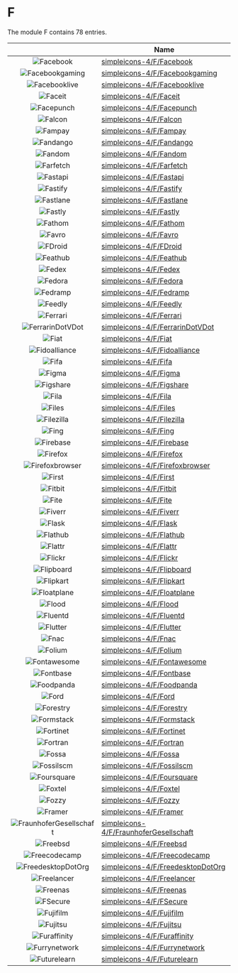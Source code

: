 # F

The module F contains 78 entries.



| |Name|
|:---:|---|
|![Facebook](../simpleicons-4/F/Facebook.element.png)|[simpleicons-4/F/Facebook](../simpleicons-4/F/Facebook.md)
|![Facebookgaming](../simpleicons-4/F/Facebookgaming.element.png)|[simpleicons-4/F/Facebookgaming](../simpleicons-4/F/Facebookgaming.md)
|![Facebooklive](../simpleicons-4/F/Facebooklive.element.png)|[simpleicons-4/F/Facebooklive](../simpleicons-4/F/Facebooklive.md)
|![Faceit](../simpleicons-4/F/Faceit.element.png)|[simpleicons-4/F/Faceit](../simpleicons-4/F/Faceit.md)
|![Facepunch](../simpleicons-4/F/Facepunch.element.png)|[simpleicons-4/F/Facepunch](../simpleicons-4/F/Facepunch.md)
|![Falcon](../simpleicons-4/F/Falcon.element.png)|[simpleicons-4/F/Falcon](../simpleicons-4/F/Falcon.md)
|![Fampay](../simpleicons-4/F/Fampay.element.png)|[simpleicons-4/F/Fampay](../simpleicons-4/F/Fampay.md)
|![Fandango](../simpleicons-4/F/Fandango.element.png)|[simpleicons-4/F/Fandango](../simpleicons-4/F/Fandango.md)
|![Fandom](../simpleicons-4/F/Fandom.element.png)|[simpleicons-4/F/Fandom](../simpleicons-4/F/Fandom.md)
|![Farfetch](../simpleicons-4/F/Farfetch.element.png)|[simpleicons-4/F/Farfetch](../simpleicons-4/F/Farfetch.md)
|![Fastapi](../simpleicons-4/F/Fastapi.element.png)|[simpleicons-4/F/Fastapi](../simpleicons-4/F/Fastapi.md)
|![Fastify](../simpleicons-4/F/Fastify.element.png)|[simpleicons-4/F/Fastify](../simpleicons-4/F/Fastify.md)
|![Fastlane](../simpleicons-4/F/Fastlane.element.png)|[simpleicons-4/F/Fastlane](../simpleicons-4/F/Fastlane.md)
|![Fastly](../simpleicons-4/F/Fastly.element.png)|[simpleicons-4/F/Fastly](../simpleicons-4/F/Fastly.md)
|![Fathom](../simpleicons-4/F/Fathom.element.png)|[simpleicons-4/F/Fathom](../simpleicons-4/F/Fathom.md)
|![Favro](../simpleicons-4/F/Favro.element.png)|[simpleicons-4/F/Favro](../simpleicons-4/F/Favro.md)
|![FDroid](../simpleicons-4/F/FDroid.element.png)|[simpleicons-4/F/FDroid](../simpleicons-4/F/FDroid.md)
|![Feathub](../simpleicons-4/F/Feathub.element.png)|[simpleicons-4/F/Feathub](../simpleicons-4/F/Feathub.md)
|![Fedex](../simpleicons-4/F/Fedex.element.png)|[simpleicons-4/F/Fedex](../simpleicons-4/F/Fedex.md)
|![Fedora](../simpleicons-4/F/Fedora.element.png)|[simpleicons-4/F/Fedora](../simpleicons-4/F/Fedora.md)
|![Fedramp](../simpleicons-4/F/Fedramp.element.png)|[simpleicons-4/F/Fedramp](../simpleicons-4/F/Fedramp.md)
|![Feedly](../simpleicons-4/F/Feedly.element.png)|[simpleicons-4/F/Feedly](../simpleicons-4/F/Feedly.md)
|![Ferrari](../simpleicons-4/F/Ferrari.element.png)|[simpleicons-4/F/Ferrari](../simpleicons-4/F/Ferrari.md)
|![FerrarinDotVDot](../simpleicons-4/F/FerrarinDotVDot.element.png)|[simpleicons-4/F/FerrarinDotVDot](../simpleicons-4/F/FerrarinDotVDot.md)
|![Fiat](../simpleicons-4/F/Fiat.element.png)|[simpleicons-4/F/Fiat](../simpleicons-4/F/Fiat.md)
|![Fidoalliance](../simpleicons-4/F/Fidoalliance.element.png)|[simpleicons-4/F/Fidoalliance](../simpleicons-4/F/Fidoalliance.md)
|![Fifa](../simpleicons-4/F/Fifa.element.png)|[simpleicons-4/F/Fifa](../simpleicons-4/F/Fifa.md)
|![Figma](../simpleicons-4/F/Figma.element.png)|[simpleicons-4/F/Figma](../simpleicons-4/F/Figma.md)
|![Figshare](../simpleicons-4/F/Figshare.element.png)|[simpleicons-4/F/Figshare](../simpleicons-4/F/Figshare.md)
|![Fila](../simpleicons-4/F/Fila.element.png)|[simpleicons-4/F/Fila](../simpleicons-4/F/Fila.md)
|![Files](../simpleicons-4/F/Files.element.png)|[simpleicons-4/F/Files](../simpleicons-4/F/Files.md)
|![Filezilla](../simpleicons-4/F/Filezilla.element.png)|[simpleicons-4/F/Filezilla](../simpleicons-4/F/Filezilla.md)
|![Fing](../simpleicons-4/F/Fing.element.png)|[simpleicons-4/F/Fing](../simpleicons-4/F/Fing.md)
|![Firebase](../simpleicons-4/F/Firebase.element.png)|[simpleicons-4/F/Firebase](../simpleicons-4/F/Firebase.md)
|![Firefox](../simpleicons-4/F/Firefox.element.png)|[simpleicons-4/F/Firefox](../simpleicons-4/F/Firefox.md)
|![Firefoxbrowser](../simpleicons-4/F/Firefoxbrowser.element.png)|[simpleicons-4/F/Firefoxbrowser](../simpleicons-4/F/Firefoxbrowser.md)
|![First](../simpleicons-4/F/First.element.png)|[simpleicons-4/F/First](../simpleicons-4/F/First.md)
|![Fitbit](../simpleicons-4/F/Fitbit.element.png)|[simpleicons-4/F/Fitbit](../simpleicons-4/F/Fitbit.md)
|![Fite](../simpleicons-4/F/Fite.element.png)|[simpleicons-4/F/Fite](../simpleicons-4/F/Fite.md)
|![Fiverr](../simpleicons-4/F/Fiverr.element.png)|[simpleicons-4/F/Fiverr](../simpleicons-4/F/Fiverr.md)
|![Flask](../simpleicons-4/F/Flask.element.png)|[simpleicons-4/F/Flask](../simpleicons-4/F/Flask.md)
|![Flathub](../simpleicons-4/F/Flathub.element.png)|[simpleicons-4/F/Flathub](../simpleicons-4/F/Flathub.md)
|![Flattr](../simpleicons-4/F/Flattr.element.png)|[simpleicons-4/F/Flattr](../simpleicons-4/F/Flattr.md)
|![Flickr](../simpleicons-4/F/Flickr.element.png)|[simpleicons-4/F/Flickr](../simpleicons-4/F/Flickr.md)
|![Flipboard](../simpleicons-4/F/Flipboard.element.png)|[simpleicons-4/F/Flipboard](../simpleicons-4/F/Flipboard.md)
|![Flipkart](../simpleicons-4/F/Flipkart.element.png)|[simpleicons-4/F/Flipkart](../simpleicons-4/F/Flipkart.md)
|![Floatplane](../simpleicons-4/F/Floatplane.element.png)|[simpleicons-4/F/Floatplane](../simpleicons-4/F/Floatplane.md)
|![Flood](../simpleicons-4/F/Flood.element.png)|[simpleicons-4/F/Flood](../simpleicons-4/F/Flood.md)
|![Fluentd](../simpleicons-4/F/Fluentd.element.png)|[simpleicons-4/F/Fluentd](../simpleicons-4/F/Fluentd.md)
|![Flutter](../simpleicons-4/F/Flutter.element.png)|[simpleicons-4/F/Flutter](../simpleicons-4/F/Flutter.md)
|![Fnac](../simpleicons-4/F/Fnac.element.png)|[simpleicons-4/F/Fnac](../simpleicons-4/F/Fnac.md)
|![Folium](../simpleicons-4/F/Folium.element.png)|[simpleicons-4/F/Folium](../simpleicons-4/F/Folium.md)
|![Fontawesome](../simpleicons-4/F/Fontawesome.element.png)|[simpleicons-4/F/Fontawesome](../simpleicons-4/F/Fontawesome.md)
|![Fontbase](../simpleicons-4/F/Fontbase.element.png)|[simpleicons-4/F/Fontbase](../simpleicons-4/F/Fontbase.md)
|![Foodpanda](../simpleicons-4/F/Foodpanda.element.png)|[simpleicons-4/F/Foodpanda](../simpleicons-4/F/Foodpanda.md)
|![Ford](../simpleicons-4/F/Ford.element.png)|[simpleicons-4/F/Ford](../simpleicons-4/F/Ford.md)
|![Forestry](../simpleicons-4/F/Forestry.element.png)|[simpleicons-4/F/Forestry](../simpleicons-4/F/Forestry.md)
|![Formstack](../simpleicons-4/F/Formstack.element.png)|[simpleicons-4/F/Formstack](../simpleicons-4/F/Formstack.md)
|![Fortinet](../simpleicons-4/F/Fortinet.element.png)|[simpleicons-4/F/Fortinet](../simpleicons-4/F/Fortinet.md)
|![Fortran](../simpleicons-4/F/Fortran.element.png)|[simpleicons-4/F/Fortran](../simpleicons-4/F/Fortran.md)
|![Fossa](../simpleicons-4/F/Fossa.element.png)|[simpleicons-4/F/Fossa](../simpleicons-4/F/Fossa.md)
|![Fossilscm](../simpleicons-4/F/Fossilscm.element.png)|[simpleicons-4/F/Fossilscm](../simpleicons-4/F/Fossilscm.md)
|![Foursquare](../simpleicons-4/F/Foursquare.element.png)|[simpleicons-4/F/Foursquare](../simpleicons-4/F/Foursquare.md)
|![Foxtel](../simpleicons-4/F/Foxtel.element.png)|[simpleicons-4/F/Foxtel](../simpleicons-4/F/Foxtel.md)
|![Fozzy](../simpleicons-4/F/Fozzy.element.png)|[simpleicons-4/F/Fozzy](../simpleicons-4/F/Fozzy.md)
|![Framer](../simpleicons-4/F/Framer.element.png)|[simpleicons-4/F/Framer](../simpleicons-4/F/Framer.md)
|![FraunhoferGesellschaft](../simpleicons-4/F/FraunhoferGesellschaft.element.png)|[simpleicons-4/F/FraunhoferGesellschaft](../simpleicons-4/F/FraunhoferGesellschaft.md)
|![Freebsd](../simpleicons-4/F/Freebsd.element.png)|[simpleicons-4/F/Freebsd](../simpleicons-4/F/Freebsd.md)
|![Freecodecamp](../simpleicons-4/F/Freecodecamp.element.png)|[simpleicons-4/F/Freecodecamp](../simpleicons-4/F/Freecodecamp.md)
|![FreedesktopDotOrg](../simpleicons-4/F/FreedesktopDotOrg.element.png)|[simpleicons-4/F/FreedesktopDotOrg](../simpleicons-4/F/FreedesktopDotOrg.md)
|![Freelancer](../simpleicons-4/F/Freelancer.element.png)|[simpleicons-4/F/Freelancer](../simpleicons-4/F/Freelancer.md)
|![Freenas](../simpleicons-4/F/Freenas.element.png)|[simpleicons-4/F/Freenas](../simpleicons-4/F/Freenas.md)
|![FSecure](../simpleicons-4/F/FSecure.element.png)|[simpleicons-4/F/FSecure](../simpleicons-4/F/FSecure.md)
|![Fujifilm](../simpleicons-4/F/Fujifilm.element.png)|[simpleicons-4/F/Fujifilm](../simpleicons-4/F/Fujifilm.md)
|![Fujitsu](../simpleicons-4/F/Fujitsu.element.png)|[simpleicons-4/F/Fujitsu](../simpleicons-4/F/Fujitsu.md)
|![Furaffinity](../simpleicons-4/F/Furaffinity.element.png)|[simpleicons-4/F/Furaffinity](../simpleicons-4/F/Furaffinity.md)
|![Furrynetwork](../simpleicons-4/F/Furrynetwork.element.png)|[simpleicons-4/F/Furrynetwork](../simpleicons-4/F/Furrynetwork.md)
|![Futurelearn](../simpleicons-4/F/Futurelearn.element.png)|[simpleicons-4/F/Futurelearn](../simpleicons-4/F/Futurelearn.md)

